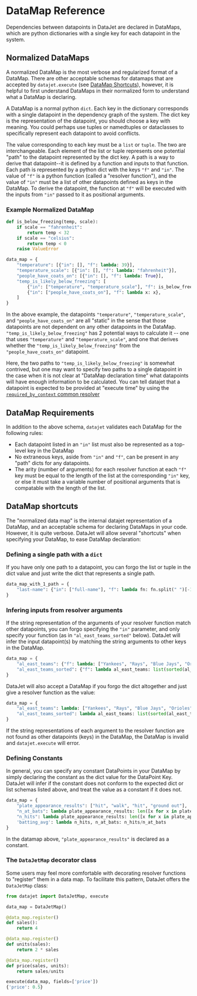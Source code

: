 # DataMap Reference

Dependencies between datapoints in DataJet are declared in DataMaps, which are python dictionaries with a single key for each datapoint in the system.

## Normalized DataMaps

A normalized DataMap is the most verbose and regularized format of a DataMap. There are other acceptable schemas for datamaps that are accepted by `datajet.execute` (see [DataMap Shortcuts](#datamap-shortcuts)), however, it is helpful to first understand DataMaps in their normalized form to understand what a DataMap is declaring.

A DataMap is a normal python `dict`. Each key in the dictionary corresponds with a single datapoint in the dependency graph of the system. The dict key is the representation of the datapoint, you should choose a key with meaning. You could perhaps use tuples or namedtuples or dataclasses to specifically represent each datapoint to avoid conflicts.

The value corresponding to each key must be a `list` or `tuple`. The two are interchangeable. Each element of the list or tuple represents one potential "path" to the datapoint represented by the dict key. A path is a way to derive that datapoint--it is defined by a function and inputs to that function. Each path is represented by a python dict with the keys `"f"` and `"in"`. The value of `"f"` is a python function (called a "resolver function"), and the value of `"in"` must be a list of other datapoints defined as keys in the DataMap. To derive the datapoint, the function at `"f"` will be executed with the inputs from `"in"` passed to it as positional arguments.

### Example Normalized DataMap

```python
def is_below_freezing(temp, scale):
    if scale == "fahrenheit":
        return temp < 32
    if scale == "celsius":
        return temp < 0
    raise ValueError

data_map = {
    "temperature": [{"in": [], "f": lambda: 39}],
    "temperature_scale": [{"in": [], "f": lambda: "fahrenheit"}],
    "people_have_coats_on": [{"in": [], "f": lambda: True}],
    "temp_is_likely_below_freezing": [
        {"in": ["temperature", "temperature_scale"], "f": is_below_freezing},
        {"in": ["people_have_coats_on"], "f": lambda x: x},
    ]
}
```

In the above example, the datapoints `"temperature"`, `"temperature_scale"`, and `"people_have_coats_on"` are all "static" in the sense that those datapoints are not dependent on any other datapoints in the DataMap. `"temp_is_likely_below_freezing"` has 2 potential ways to calculate it -- one that uses `"temperature"` and `"temperature_scale"`, and one that derives whether the `"temp_is_likely_below_freezing"` from the `"people_have_coats_on"` datapoint. 

Here, the two paths to `"temp_is_likely_below_freezing"` is somewhat contrived, but one may want to specify two paths to a single datapoint in the case when it is not clear at "DataMap declaration time" what datapoints will have enough information to be calculated. You can tell datajet that a datapoint is expected to be provided at "execute time" by using the [`required_by_context` common resolver](./api.md#common-resolvers)

## DataMap Requirements
In addition to the above schema, `datajet` validates each DataMap for the following rules:
* Each datapoint listed in an `"in"` list must also be represented as a top-level key in the DataMap
* No extraneous keys, aside from `"in"` and `"f"`, can be present in any "path" dicts for any datapoints.
* The arity (number of arguments) for each resolver function at each `"f"` key must be equal to the length of the list at the corresponding `"in"` key, or else it must take a variable number of positional arguments that is compatable with the length of the list.


## DataMap shortcuts
The "normalized data map" is the internal datajet representation of a DataMap, and an acceptable schema for declaring DataMaps in your code. However, it is quite verbose. DataJet will allow several "shortcuts" when specifying your DataMap, to ease DataMap declaration:  

### Defining a single path with a `dict`
If you have only one path to a datapoint, you can forgo the list or tuple in the dict value and just write the dict that represents a single path.
```python
data_map_with_1_path = {
    "last-name": {"in": ["full-name"], "f": lambda fn: fn.split(" ")[-1]}
}
```

### Infering inputs from resolver arguments
If the string representation of the arguments of your resolver function match other datapoints, you can forgo specifying the `"in"` parameter, and only specify your function (as in `"al_east_teams_sorted"` below). DataJet will infer the input datapoint(s) by matching the string arguments to other keys in the DataMap.
```python
data_map = {
    "al_east_teams": {"f": lambda: ["Yankees", "Rays", "Blue Jays", "Orioles", "Red Sox"]},
    "al_east_teams_sorted": {"f": lambda al_east_teams: list(sorted(al_east_teams)})
}
```

DataJet will also accept a DataMap if you forgo the dict altogether and just give a resolver function as the value:
```python
data_map = {
    "al_east_teams": lambda: ["Yankees", "Rays", "Blue Jays", "Orioles", "Red Sox"],
    "al_east_teams_sorted": lambda al_east_teams: list(sorted(al_east_teams))
}
```

If the string representations of each argument to the resolver function are not found as other datapoints (keys) in the DataMap, the DataMap is invalid and `datajet.execute` will error.

### Defining Constants
In general, you can specify any constant DataPoints in your DataMap by simply declaring the constant as the dict value for the DataPoint Key. DataJet will infer if the constant does not conform to the expected dict or list schemas listed above, and treat the value as a constant if it does not.

```python
data_map = {
    "plate_appearance_results": ["hit", "walk", "hit", "ground out"],
    "n_at_bats": lambda plate_appearance_results: len([x for x in plate_appearance_results if x not in ('walk', 'hbp', 'sac')]),
    "n_hits": lambda plate_appearance_results: len([x for x in plate_appearance_results if x == 'hit']),
    'batting_avg': lambda n_hits, n_at_bats: n_hits/n_at_bats
}
```
In the datamap above, `"plate_appearance_results"` is declared as a constant.



### The `DataJetMap` decorator class
Some users may feel more comfortable with decorating resolver functions to "register" them in a data map. To facilitate this pattern, DataJet offers the `DataJetMap` class:

```python
from datajet import DataJetMap, execute

data_map = DataJetMap()

@data_map.register()
def sales():
    return 4

@data_map.register()
def units(sales):
    return 2 * sales

@data_map.register()
def price(sales, units):
    return sales/units

execute(data_map, fields=['price'])
{'price': 0.5}
```